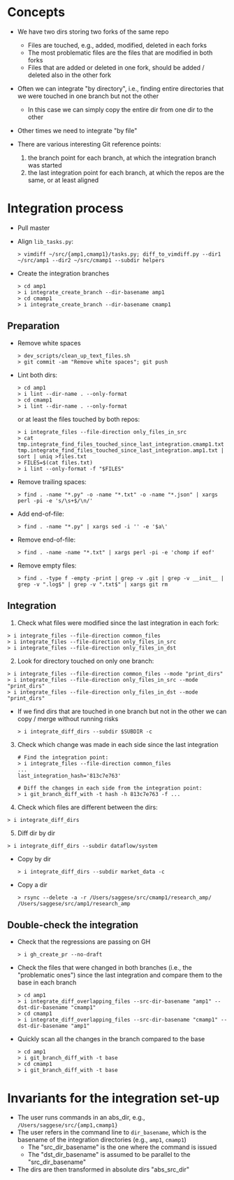 # Concepts

- We have two dirs storing two forks of the same repo
    - Files are touched, e.g., added, modified, deleted in each forks
    - The most problematic files are the files that are modified in both forks
    - Files that are added or deleted in one fork, should be added / deleted also
      in the other fork
- Often we can integrate "by directory", i.e., finding entire directories that
  we were touched in one branch but not the other
    - In this case we can simply copy the entire dir from one dir to the other
- Other times we need to integrate "by file"

- There are various interesting Git reference points:
    1) the branch point for each branch, at which the integration branch was started
    2) the last integration point for each branch, at which the repos are the same,
       or at least aligned

# Integration process

- Pull master

- Align `lib_tasks.py`:
  ```
  > vimdiff ~/src/{amp1,cmamp1}/tasks.py; diff_to_vimdiff.py --dir1 ~/src/amp1 --dir2 ~/src/cmamp1 --subdir helpers
  ```

- Create the integration branches
  ```
  > cd amp1
  > i integrate_create_branch --dir-basename amp1
  > cd cmamp1
  > i integrate_create_branch --dir-basename cmamp1
  ```

## Preparation

- Remove white spaces
  ```
  > dev_scripts/clean_up_text_files.sh
  > git commit -am "Remove white spaces"; git push
  ```

- Lint both dirs:
  ```
  > cd amp1
  > i lint --dir-name . --only-format
  > cd cmamp1
  > i lint --dir-name . --only-format
  ```
  or at least the files touched by both repos:
  ```
  > i integrate_files --file-direction only_files_in_src
  > cat tmp.integrate_find_files_touched_since_last_integration.cmamp1.txt tmp.integrate_find_files_touched_since_last_integration.amp1.txt | sort | uniq >files.txt
  > FILES=$(cat files.txt)
  > i lint --only-format -f "$FILES"
  ```

- Remove trailing spaces:
  ```
  > find . -name "*.py" -o -name "*.txt" -o -name "*.json" | xargs perl -pi -e 's/\s+$/\n/'
  ```
- Add end-of-file:
  ```
  > find . -name "*.py" | xargs sed -i '' -e '$a\'

- Remove end-of-file:
  ```
  > find . -name -name "*.txt" | xargs perl -pi -e 'chomp if eof'
  ```
- Remove empty files:
  ```
  > find . -type f -empty -print | grep -v .git | grep -v __init__ | grep -v ".log$" | grep -v ".txt$" | xargs git rm
  ```

## Integration

1) Check what files were modified since the last integration in each fork:
  ```
  > i integrate_files --file-direction common_files
  > i integrate_files --file-direction only_files_in_src
  > i integrate_files --file-direction only_files_in_dst
  ```

2) Look for directory touched on only one branch:
  ```
  > i integrate_files --file-direction common_files --mode "print_dirs"
  > i integrate_files --file-direction only_files_in_src --mode "print_dirs"
  > i integrate_files --file-direction only_files_in_dst --mode "print_dirs"
  ```
- If we find dirs that are touched in one branch but not in the other we can
  copy / merge without running risks
  ```
  > i integrate_diff_dirs --subdir $SUBDIR -c
  ```

3) Check which change was made in each side since the last integration
   ```
   # Find the integration point:
   > i integrate_files --file-direction common_files
   ...
   last_integration_hash='813c7e763'

   # Diff the changes in each side from the integration point:
   > i git_branch_diff_with -t hash -h 813c7e763 -f ...
   ```

4) Check which files are different between the dirs:
  ```
  > i integrate_diff_dirs
  ```

5) Diff dir by dir
  ```
  > i integrate_diff_dirs --subdir dataflow/system
  ```

- Copy by dir
  ```
  > i integrate_diff_dirs --subdir market_data -c
  ```

- Copy a dir
  ```
  > rsync --delete -a -r /Users/saggese/src/cmamp1/research_amp/ /Users/saggese/src/amp1/research_amp
  ```

## Double-check the integration

- Check that the regressions are passing on GH
  ```
  > i gh_create_pr --no-draft
  ```

- Check the files that were changed in both branches (i.e., the "problematic ones")
  since the last integration and compare them to the base in each branch
  ```
  > cd amp1
  > i integrate_diff_overlapping_files --src-dir-basename "amp1" --dst-dir-basename "cmamp1"
  > cd cmamp1
  > i integrate_diff_overlapping_files --src-dir-basename "cmamp1" --dst-dir-basename "amp1"
  ```

- Quickly scan all the changes in the branch compared to the base
  ```
  > cd amp1
  > i git_branch_diff_with -t base
  > cd cmamp1
  > i git_branch_diff_with -t base
  ```

# Invariants for the integration set-up

- The user runs commands in an abs_dir, e.g., `/Users/saggese/src/{amp1,cmamp1}`
- The user refers in the command line to `dir_basename`, which is the basename of
  the integration directories (e.g., `amp1`, `cmamp1`)
    - The "src_dir_basename" is the one where the command is issued
    - The "dst_dir_basename" is assumed to be parallel to the "src_dir_basename"
- The dirs are then transformed in absolute dirs "abs_src_dir"
